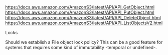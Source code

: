 https://docs.aws.amazon.com/AmazonS3/latest/API/API_GetObject.html
https://docs.aws.amazon.com/AmazonS3/latest/API/API_PutObject.html
https://docs.aws.amazon.com/AmazonS3/latest/API/API_DeleteObject.html
https://docs.aws.amazon.com/AmazonS3/latest/API/API_ListObjectsV2.html

Locks

Should we establish a File object lock policy? This can be a good feature 
for systems that requires some kind of immutability -temporal or undefined-.
